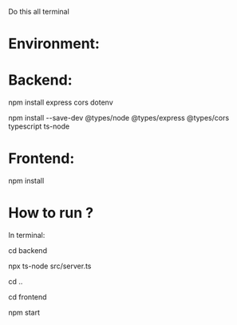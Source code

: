 Do this all terminal

# Environment: 

# Backend:

npm install express cors dotenv

npm install --save-dev @types/node @types/express @types/cors typescript ts-node

# Frontend:

npm install

# How to run ?

In terminal: 

cd backend

npx ts-node src/server.ts

cd ..

cd frontend

npm start
